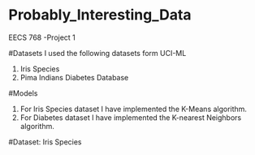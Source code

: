 # Probably_Interesting_Data
EECS 768 -Project 1

#Datasets 
I used the following datasets form UCI-ML 
1) Iris Species
2) Pima Indians Diabetes Database 

#Models 
1) For Iris Species dataset I have implemented the K-Means algorithm. 
2) For Diabetes dataset I have implemented the K-nearest Neighbors algorithm.

#Dataset: Iris Species
